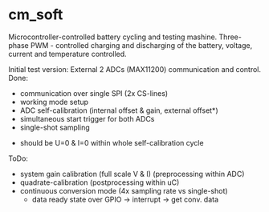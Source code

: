 # cm_soft
Microcontroller-controlled battery cycling and testing mashine. 
Three-phase PWM - controlled charging and discharging of the battery, voltage, current and temperature controlled.

Initial test version: External 2 ADCs (MAX11200) communication and control.
Done:
 - communication over single SPI (2x CS-lines)
 - working mode setup
 - ADC self-calibration (internal offset & gain, external offset*)
 - simultaneous start trigger for both ADCs
 - single-shot sampling

* should be U=0 & I=0 within whole self-calibration cycle

ToDo: 
 - system gain calibration (full scale V & I) (preprocessing within ADC)
 - quadrate-calibration (postprocessing within uC)
 - continuous conversion mode (4x sampling rate vs single-shot)
   + data ready state over GPIO -> interrupt -> get conv. data
   
   
